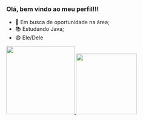 ### Olá, bem vindo ao meu perfil!!!

- 👔 Em busca de oportunidade na área;
- 📚 Estudando Java;
- 😄 Ele/Dele
<div>
  <a href="https://github.com/lucasboanova">
  <img height="180em" src="https://github-readme-stats.vercel.app/api?username=lucasboanova&amp;show_icons=true&amp;theme=dracula&amp;include_all_commits=true&amp;count_private=true">
  <img height=160em" src="https://github-readme-stats.vercel.app/api/top-langs/?username=lucasboanova&amp;layout=compact&amp;langs_count=20&amp;theme=dracula">
</a></div>


